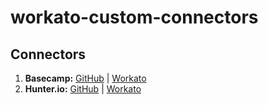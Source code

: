 # workato-custom-connectors

## Connectors

1. **Basecamp:** [GitHub](./Connectors/basecamp.rb) | [Workato](https://app.workato.com/custom_adapters/559356?token=a6639405c12f5bb28e521435a6d9e95614acc14c30f6b19e506c191993bea44e)
2. **Hunter.io:** [GitHub](./Connectors/hunter-io.rb) | [Workato](https://app.workato.com/custom_adapters/528368?token=bc49214650b0cb6b3184f0dbea92205bcd4e40a0a0e645826d48c9d6d3070971)